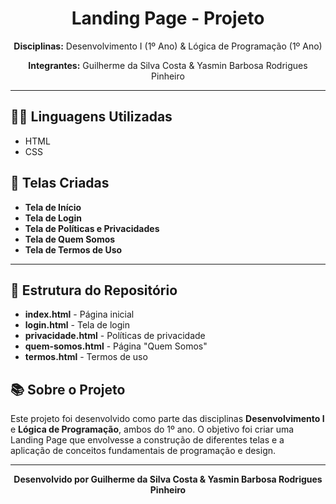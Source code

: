 <h1 align="center">Landing Page - Projeto</h1>

<p align="center">
  <strong>Disciplinas:</strong> Desenvolvimento I (1º Ano) & Lógica de Programação (1º Ano)
</p>

<p align="center">
  <strong>Integrantes:</strong> Guilherme da Silva Costa & Yasmin Barbosa Rodrigues Pinheiro
</p>

<hr>

<h2>👨‍💻 Linguagens Utilizadas</h2>
<ul>
  <li>HTML</li>
  <li>CSS</li>
</ul>

<h2>📄 Telas Criadas</h2>
<ul>
  <li><strong>Tela de Início</strong></li>
  <li><strong>Tela de Login</strong></li>
  <li><strong>Tela de Políticas e Privacidades</strong></li>
  <li><strong>Tela de Quem Somos</strong></li>
  <li><strong>Tela de Termos de Uso</strong></li>
</ul>

<hr>

<h2>📂 Estrutura do Repositório</h2>
<ul>
  <li><strong>index.html</strong> - Página inicial</li>
  <li><strong>login.html</strong> - Tela de login</li>
  <li><strong>privacidade.html</strong> - Políticas de privacidade</li>
  <li><strong>quem-somos.html</strong> - Página "Quem Somos"</li>
  <li><strong>termos.html</strong> - Termos de uso</li>
</ul>

<h2>📚 Sobre o Projeto</h2>
<p>
  Este projeto foi desenvolvido como parte das disciplinas <strong>Desenvolvimento I</strong> e <strong>Lógica de Programação</strong>, 
  ambos do 1º ano. O objetivo foi criar uma Landing Page que envolvesse a construção de diferentes telas e 
  a aplicação de conceitos fundamentais de programação e design.
</p>

<hr>

<p align="center">
  <strong>Desenvolvido por Guilherme da Silva Costa & Yasmin Barbosa Rodrigues Pinheiro</strong>
</p>

